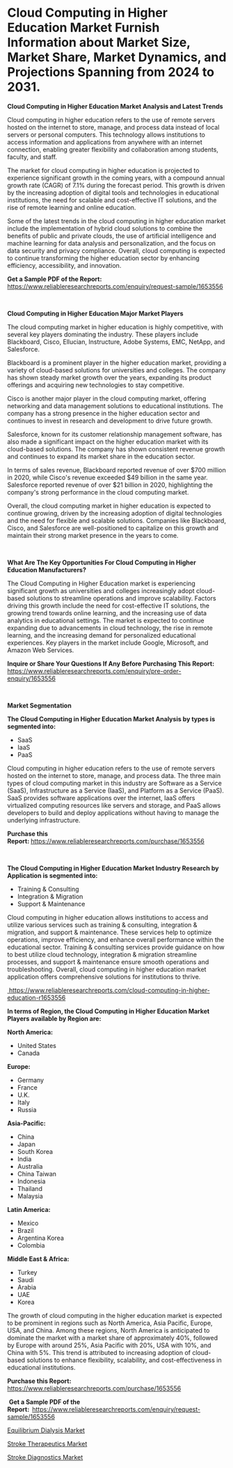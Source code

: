 <p><h1>Cloud Computing in Higher Education Market Furnish Information about Market Size, Market Share, Market Dynamics, and Projections Spanning from 2024 to 2031.</h1></p><p><strong>Cloud Computing in Higher Education Market Analysis and Latest Trends</strong></p>
<p><p>Cloud computing in higher education refers to the use of remote servers hosted on the internet to store, manage, and process data instead of local servers or personal computers. This technology allows institutions to access information and applications from anywhere with an internet connection, enabling greater flexibility and collaboration among students, faculty, and staff.</p><p>The market for cloud computing in higher education is projected to experience significant growth in the coming years, with a compound annual growth rate (CAGR) of 7.1% during the forecast period. This growth is driven by the increasing adoption of digital tools and technologies in educational institutions, the need for scalable and cost-effective IT solutions, and the rise of remote learning and online education.</p><p>Some of the latest trends in the cloud computing in higher education market include the implementation of hybrid cloud solutions to combine the benefits of public and private clouds, the use of artificial intelligence and machine learning for data analysis and personalization, and the focus on data security and privacy compliance. Overall, cloud computing is expected to continue transforming the higher education sector by enhancing efficiency, accessibility, and innovation.</p></p>
<p><strong>Get a Sample PDF of the Report:&nbsp;</strong> <a href="https://www.reliableresearchreports.com/enquiry/request-sample/1653556">https://www.reliableresearchreports.com/enquiry/request-sample/1653556</a></p>
<p>&nbsp;</p>
<p><strong>Cloud Computing in Higher Education Major Market Players</strong></p>
<p><p>The cloud computing market in higher education is highly competitive, with several key players dominating the industry. These players include Blackboard, Cisco, Ellucian, Instructure, Adobe Systems, EMC, NetApp, and Salesforce.</p><p>Blackboard is a prominent player in the higher education market, providing a variety of cloud-based solutions for universities and colleges. The company has shown steady market growth over the years, expanding its product offerings and acquiring new technologies to stay competitive.</p><p>Cisco is another major player in the cloud computing market, offering networking and data management solutions to educational institutions. The company has a strong presence in the higher education sector and continues to invest in research and development to drive future growth.</p><p>Salesforce, known for its customer relationship management software, has also made a significant impact on the higher education market with its cloud-based solutions. The company has shown consistent revenue growth and continues to expand its market share in the education sector.</p><p>In terms of sales revenue, Blackboard reported revenue of over $700 million in 2020, while Cisco's revenue exceeded $49 billion in the same year. Salesforce reported revenue of over $21 billion in 2020, highlighting the company's strong performance in the cloud computing market.</p><p>Overall, the cloud computing market in higher education is expected to continue growing, driven by the increasing adoption of digital technologies and the need for flexible and scalable solutions. Companies like Blackboard, Cisco, and Salesforce are well-positioned to capitalize on this growth and maintain their strong market presence in the years to come.</p></p>
<p>&nbsp;</p>
<p><strong>What Are The Key Opportunities For Cloud Computing in Higher Education Manufacturers?</strong></p>
<p><p>The Cloud Computing in Higher Education market is experiencing significant growth as universities and colleges increasingly adopt cloud-based solutions to streamline operations and improve scalability. Factors driving this growth include the need for cost-effective IT solutions, the growing trend towards online learning, and the increasing use of data analytics in educational settings. The market is expected to continue expanding due to advancements in cloud technology, the rise in remote learning, and the increasing demand for personalized educational experiences. Key players in the market include Google, Microsoft, and Amazon Web Services.</p></p>
<p><strong>Inquire or Share Your Questions If Any Before Purchasing This Report:</strong> <a href="https://www.reliableresearchreports.com/enquiry/pre-order-enquiry/1653556">https://www.reliableresearchreports.com/enquiry/pre-order-enquiry/1653556</a></p>
<p>&nbsp;</p>
<p><strong>Market Segmentation</strong></p>
<p><strong>The Cloud Computing in Higher Education Market Analysis by types is segmented into:</strong></p>
<p><ul><li>SaaS</li><li>IaaS</li><li>PaaS</li></ul></p>
<p><p>Cloud computing in higher education refers to the use of remote servers hosted on the internet to store, manage, and process data. The three main types of cloud computing market in this industry are Software as a Service (SaaS), Infrastructure as a Service (IaaS), and Platform as a Service (PaaS). SaaS provides software applications over the internet, IaaS offers virtualized computing resources like servers and storage, and PaaS allows developers to build and deploy applications without having to manage the underlying infrastructure.</p></p>
<p><strong>Purchase this Report:&nbsp;</strong><a href="https://www.reliableresearchreports.com/purchase/1653556">https://www.reliableresearchreports.com/purchase/1653556</a></p>
<p>&nbsp;</p>
<p><strong>The Cloud Computing in Higher Education Market Industry Research by Application is segmented into:</strong></p>
<p><ul><li>Training & Consulting</li><li>Integration & Migration</li><li>Support & Maintenance</li></ul></p>
<p><p>Cloud computing in higher education allows institutions to access and utilize various services such as training & consulting, integration & migration, and support & maintenance. These services help to optimize operations, improve efficiency, and enhance overall performance within the educational sector. Training & consulting services provide guidance on how to best utilize cloud technology, integration & migration streamline processes, and support & maintenance ensure smooth operations and troubleshooting. Overall, cloud computing in higher education market application offers comprehensive solutions for institutions to thrive.</p></p>
<p><a href="https://www.reliableresearchreports.com/cloud-computing-in-higher-education-r1653556">&nbsp;https://www.reliableresearchreports.com/cloud-computing-in-higher-education-r1653556</a></p>
<p><strong>In terms of Region, the Cloud Computing in Higher Education Market Players available by Region are:</strong></p>
<p>
    <p> <strong> North America: </strong>
        <ul>
            <li>United States</li>
            <li>Canada</li>
        </ul>
        </p> 
    <p> <strong> Europe: </strong>
        <ul>
            <li>Germany</li>
            <li>France</li>
            <li>U.K.</li>
            <li>Italy</li>
            <li>Russia</li>
        </ul>
        </p> 
    <p> <strong> Asia-Pacific: </strong>
        <ul>
            <li>China</li>
            <li>Japan</li>
            <li>South Korea</li>
            <li>India</li>
            <li>Australia</li>
            <li>China Taiwan</li>
            <li>Indonesia</li>
            <li>Thailand</li>
            <li>Malaysia</li>
        </ul>
        </p> 
    <p> <strong> Latin America: </strong>
        <ul>
            <li>Mexico</li>
            <li>Brazil</li>
            <li>Argentina Korea</li>
            <li>Colombia</li>
        </ul>
        </p> 
    <p> <strong> Middle East & Africa: </strong>
        <ul>
            <li>Turkey</li>
            <li>Saudi</li>
            <li>Arabia</li>
            <li>UAE</li>
            <li>Korea</li>
        </ul>
    </p>
    </p>
<p><p>The growth of cloud computing in the higher education market is expected to be prominent in regions such as North America, Asia Pacific, Europe, USA, and China. Among these regions, North America is anticipated to dominate the market with a market share of approximately 40%, followed by Europe with around 25%, Asia Pacific with 20%, USA with 10%, and China with 5%. This trend is attributed to increasing adoption of cloud-based solutions to enhance flexibility, scalability, and cost-effectiveness in educational institutions.</p></p>
<p><strong>Purchase this Report: </strong><a href="https://www.reliableresearchreports.com/purchase/1653556">https://www.reliableresearchreports.com/purchase/1653556</a></p>
<p>&nbsp;<strong>Get a Sample PDF of the Report:&nbsp;&nbsp;</strong><a href="https://www.reliableresearchreports.com/enquiry/request-sample/1653556">https://www.reliableresearchreports.com/enquiry/request-sample/1653556</a></p>
<p><strong></strong></p>
<p><p><a href="https://github.com/rakibtthstu9900/Market-Research-Report-List-1/blob/main/equilibrium-dialysis-market.md">Equilibrium Dialysis Market</a></p><p><a href="https://github.com/abdelrhmankishk22/Market-Research-Report-List-5/blob/main/stroke-therapeutics-market.md">Stroke Therapeutics Market</a></p><p><a href="https://github.com/ChiragRp1/Market-Research-Report-List-5/blob/main/stroke-diagnostics-market.md">Stroke Diagnostics Market</a></p></p>